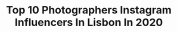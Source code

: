 ---
title: Top 10 Photographers Instagram Influencers In Lisbon In 2020
description: >-
  Find top photographers Instagram influencers in Lisbon in 2020. Most popular hashtags: #lisboa #home #quarentena #fashion.
platform: Instagram
profiles:
  - username: "fotografaannabelova"
    fullname: >-
      Фотограф в Лиссабоне🚡
    location: "Portugal"
    followers: 2026
    engagement: 1805
    commentsToLikes: 0.104490
    id: ck8t34oim1uk70j787usdzg2r
    verified: false
    hashtags: "#coronavirusbrasil, #nikonz, #lisboa, #djimavicpro"
  - username: "fernandogguerra"
    fullname: >-
      Fernando Guerra
    location: "Portugal"
    followers: 199047
    engagement: 108
    commentsToLikes: 0.008552
    id: ck0tu20s15ac40i19jwlvacai
    verified: true
    hashtags: "#staysharp, #stayhomeifyoucan, #home, #stayathome"
  - username: "miguelbmelo"
    fullname: >-
      Miguel Melo
    location: "Portugal"
    followers: 6188
    engagement: 881
    commentsToLikes: 0.047549
    id: ck6tzj6b3a0dm0j7169txw0b7
    verified: false
    hashtags: "#brasil, #ektar100, #leicasl, #streetphotography"
  - username: "melissavieira.ph"
    fullname: >-
      Melissa Vieira
    location: "Portugal"
    followers: 5314
    engagement: 670
    commentsToLikes: 0.071036
    id: ckaorhl9rn92x0i78afvz25ho
    verified: false
    hashtags: "#france, #corona, #fotojornalismo, #press"
  - username: "masimmo"
    fullname: >-
      Márcia Simões
    location: "Portugal"
    followers: 18272
    engagement: 298
    commentsToLikes: 0.030872
    id: ck5zjwj0nie070i140pj0pjfj
    verified: false
    hashtags: "#bnw, #tumblr, #aesthetic, #selfie"
  - username: "carlosmuriongo"
    fullname: >-
      MuriongoFilms🎥👍
    location: "Portugal"
    followers: 38751
    engagement: 477
    commentsToLikes: 0.074587
    id: ck5zpc6gtseg30i14ggbfqtra
    verified: false
    hashtags: "#vistiportugal, #gopro, #fashion, #mavicair"
  - username: "birdcageliving"
    fullname: >-
      Rui Gaiola // Birdcageliving
    location: "Portugal"
    followers: 9846
    engagement: 1256
    commentsToLikes: 0.077350
    id: ck0w69kmi7ikj0i19xfiym53t
    verified: false
    hashtags: "#flores, #corvo, #santacruz, #riocoa"
  - username: "nashdoeswork"
    fullname: >-
      Girl Blunt
    location: "Portugal"
    followers: 9673
    engagement: 776
    commentsToLikes: 0.027218
    id: ck0twu6i7gr290i19s1xtroue
    verified: false
    hashtags: "#newboobs, #vhils, #nashdoeswork, #avantarte"
  - username: "dvfots"
    fullname: >-
      David Velez Fotografia
    location: "Portugal"
    followers: 18310
    engagement: 425
    commentsToLikes: 0.007485
    id: ck0vzoy4ca6ew0i19iqm9bsjn
    verified: false
    hashtags: "#models, #shower, #fitness, #artistic"
  - username: "andrechaica"
    fullname: >-
      André Chaíça
    location: "Portugal"
    followers: 40025
    engagement: 427
    commentsToLikes: 0.107973
    id: ck0vz4vq97bht0i19ygdgfeoq
    verified: false
    hashtags: "#holanda, #liveinlevis, #smoothiebowl, #amsterdam"
---